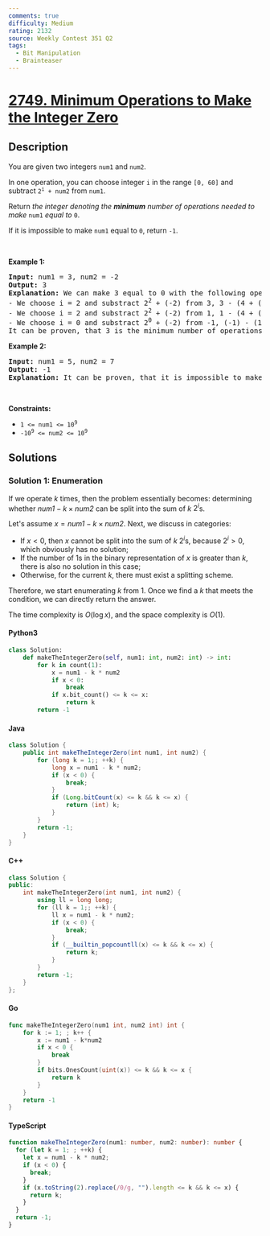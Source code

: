 ```yaml
---
comments: true
difficulty: Medium
rating: 2132
source: Weekly Contest 351 Q2
tags:
  - Bit Manipulation
  - Brainteaser
---
```


<!-- problem:start -->

# [2749. Minimum Operations to Make the Integer Zero](https://leetcode.com/problems/minimum-operations-to-make-the-integer-zero)


## Description

<!-- description:start -->

<p>You are given two integers <code>num1</code> and <code>num2</code>.</p>

<p>In one operation, you can choose integer <code>i</code> in the range <code>[0, 60]</code> and subtract <code>2<sup>i</sup> + num2</code> from <code>num1</code>.</p>

<p>Return <em>the integer denoting the <strong>minimum</strong> number of operations needed to make</em> <code>num1</code> <em>equal to</em> <code>0</code>.</p>

<p>If it is impossible to make <code>num1</code> equal to <code>0</code>, return <code>-1</code>.</p>

<p>&nbsp;</p>
<p><strong class="example">Example 1:</strong></p>

<pre>
<strong>Input:</strong> num1 = 3, num2 = -2
<strong>Output:</strong> 3
<strong>Explanation:</strong> We can make 3 equal to 0 with the following operations:
- We choose i = 2 and substract 2<sup>2</sup> + (-2) from 3, 3 - (4 + (-2)) = 1.
- We choose i = 2 and substract 2<sup>2</sup>&nbsp;+ (-2) from 1, 1 - (4 + (-2)) = -1.
- We choose i = 0 and substract 2<sup>0</sup>&nbsp;+ (-2) from -1, (-1) - (1 + (-2)) = 0.
It can be proven, that 3 is the minimum number of operations that we need to perform.
</pre>

<p><strong class="example">Example 2:</strong></p>

<pre>
<strong>Input:</strong> num1 = 5, num2 = 7
<strong>Output:</strong> -1
<strong>Explanation:</strong> It can be proven, that it is impossible to make 5 equal to 0 with the given operation.
</pre>

<p>&nbsp;</p>
<p><strong>Constraints:</strong></p>

<ul>
	<li><code>1 &lt;= num1 &lt;= 10<sup>9</sup></code></li>
	<li><code><font face="monospace">-10<sup>9</sup>&nbsp;&lt;= num2 &lt;= 10<sup>9</sup></font></code></li>
</ul>

<!-- description:end -->

## Solutions

<!-- solution:start -->

### Solution 1: Enumeration

If we operate $k$ times, then the problem essentially becomes: determining whether $\textit{num1} - k \times \textit{num2}$ can be split into the sum of $k$ $2^i$s.

Let's assume $x = \textit{num1} - k \times \textit{num2}$. Next, we discuss in categories:

- If $x < 0$, then $x$ cannot be split into the sum of $k$ $2^i$s, because $2^i > 0$, which obviously has no solution;
- If the number of $1$s in the binary representation of $x$ is greater than $k$, there is also no solution in this case;
- Otherwise, for the current $k$, there must exist a splitting scheme.

Therefore, we start enumerating $k$ from $1$. Once we find a $k$ that meets the condition, we can directly return the answer.

The time complexity is $O(\log x)$, and the space complexity is $O(1)$.

<!-- tabs:start -->

#### Python3

```python
class Solution:
    def makeTheIntegerZero(self, num1: int, num2: int) -> int:
        for k in count(1):
            x = num1 - k * num2
            if x < 0:
                break
            if x.bit_count() <= k <= x:
                return k
        return -1
```

#### Java

```java
class Solution {
    public int makeTheIntegerZero(int num1, int num2) {
        for (long k = 1;; ++k) {
            long x = num1 - k * num2;
            if (x < 0) {
                break;
            }
            if (Long.bitCount(x) <= k && k <= x) {
                return (int) k;
            }
        }
        return -1;
    }
}
```

#### C++

```cpp
class Solution {
public:
    int makeTheIntegerZero(int num1, int num2) {
        using ll = long long;
        for (ll k = 1;; ++k) {
            ll x = num1 - k * num2;
            if (x < 0) {
                break;
            }
            if (__builtin_popcountll(x) <= k && k <= x) {
                return k;
            }
        }
        return -1;
    }
};
```

#### Go

```go
func makeTheIntegerZero(num1 int, num2 int) int {
	for k := 1; ; k++ {
		x := num1 - k*num2
		if x < 0 {
			break
		}
		if bits.OnesCount(uint(x)) <= k && k <= x {
			return k
		}
	}
	return -1
}
```

#### TypeScript

```ts
function makeTheIntegerZero(num1: number, num2: number): number {
  for (let k = 1; ; ++k) {
    let x = num1 - k * num2;
    if (x < 0) {
      break;
    }
    if (x.toString(2).replace(/0/g, "").length <= k && k <= x) {
      return k;
    }
  }
  return -1;
}
```

<!-- tabs:end -->

<!-- solution:end -->

<!-- problem:end -->
